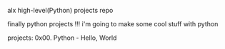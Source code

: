 alx high-level(Python) projects repo

finally python projects !!!
i'm going to make some cool stuff with python

projects:
0x00. Python - Hello, World

